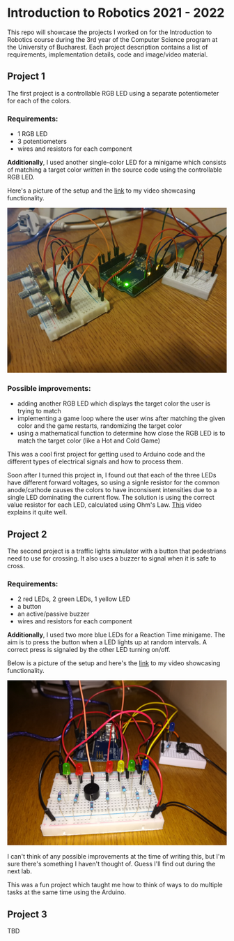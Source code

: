 # Introduction to Robotics 2021 - 2022
This repo will showcase the projects I worked on for the Introduction to Robotics course during the 3rd year of the Computer Science program at the University of Bucharest. Each project description contains a list of requirements, implementation details, code and image/video material.
## Project 1
The first project is a controllable RGB LED using a separate potentiometer for each of the colors.

### Requirements:
* 1 RGB LED
* 3 potentiometers
* wires and resistors for each component

**Additionally**, I used another single-color LED for a minigame which consists of matching a target color written in the source code using the controllable RGB LED.

Here's a picture of the setup and the [link](https://youtu.be/NDZlMUl-0iA) to my video showcasing functionality.

<img src = "https://github.com/Charmichles/introduction-to-robotics/blob/12506e7ef0ef9ed2d788a26fb91f4a2b1cbc86e4/project-1/setup.jpeg">

### Possible improvements:
* adding another RGB LED which displays the target color the user is trying to match
* implementing a game loop where the user wins after matching the given color and the game restarts, randomizing the target color
* using a mathematical function to determine how close the RGB LED is to match the target color (like a Hot and Cold Game)

This was a cool first project for getting used to Arduino code and the different types of electrical signals and how to process them.

Soon after I turned this project in, I found out that each of the three LEDs have different forward voltages, so using a signle resistor for the common anode/cathode causes the colors to have inconsisent intensities due to a single LED dominating the current flow. The solution is using the correct value resistor for each LED, calculated using Ohm's Law. [This](https://www.youtube.com/watch?v=3kntdICTuUQ) video explains it quite well.

## Project 2
The second project is a traffic lights simulator with a button that pedestrians need to use for crossing. It also uses a buzzer to signal when it is safe to cross.

### Requirements:
* 2 red LEDs, 2 green LEDs, 1 yellow LED
* a button
* an active/passive buzzer
* wires and resistors for each component

**Additionally**, I used two more blue LEDs for a Reaction Time minigame. The aim is to press the button when a LED lights up at random intervals. A correct press is signaled by the other LED turning on/off.

Below is a picture of the setup and here's the [link](https://google.com) to my video showcasing functionality.

<img src = "https://github.com/Charmichles/introduction-to-robotics/blob/cba0ee2761f05f1c13d5b41ed5ccf06a291ab90f/project-2/setup.jpeg">

I can't think of any possible improvements at the time of writing this, but I'm sure there's something I haven't thought of. Guess I'll find out during the next lab.

This was a fun project which taught me how to think of ways to do multiple tasks at the same time using the Arduino.

## Project 3
TBD
